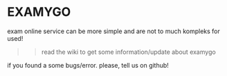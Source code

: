# EXAMYGO
exam online service can be more simple and are not to much kompleks for used!

>>read the wiki to get some information/update about examygo

if you found a some bugs/error. please, tell us on github!
